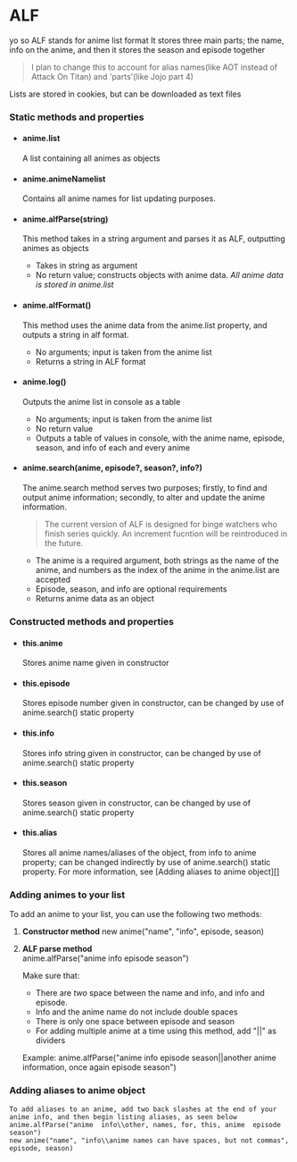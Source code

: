 # ALF

yo so
ALF stands for anime list format
It stores three main parts; the name, info on the anime, and then it stores the season and episode together

> I plan to change this to account for alias names(like AOT instead of Attack On Titan) and 'parts'(like Jojo part 4)

Lists are stored in cookies, but can be downloaded as text files

### Static methods and properties

- #### anime.list
    A list containing all animes as objects

- #### anime.animeNamelist
    Contains all anime names for list updating purposes.

- #### anime.alfParse(string)
    This method takes in a string argument and parses it as ALF, outputting animes as objects
    * Takes in string as argument
    * No return value; constructs objects with anime data. *All anime data is stored in anime.list*


- #### anime.alfFormat()  
    This method uses the anime data from the anime.list property, and outputs a string in alf format.  
    * No arguments; input is taken from the anime list
    * Returns a string in ALF format

- #### anime.log()  
    Outputs the anime list in console as a table  
    * No arguments; input is taken from the anime list
    * No return value
    * Outputs a table of values in console, with the anime name, episode, season, and info of each and every anime

- #### anime.search(anime, episode?, season?, info?)  
    The anime.search method serves two purposes; firstly, to find and output anime information; secondly, to alter and update the anime information.  

    > The current version of ALF is designed for binge watchers who finish series quickly. An increment fucntion will be reintroduced in the future.  
  
    * The anime is a required argument, both strings as the name of the anime, and numbers as the index of the anime in the anime.list are accepted  
    * Episode, season, and info are optional requirements  
    * Returns anime data as an object  



### Constructed methods and properties
- #### this.anime  
    Stores anime name given in constructor
- #### this.episode  
    Stores episode number given in constructor, can be changed by use of anime.search() static property
- #### this.info  
    Stores info string given in constructor, can be changed by use of anime.search() static property
- #### this.season  
    Stores season given in constructor, can be changed by use of anime.search() static property
- #### this.alias  
    Stores all anime names/aliases of the object, from info to anime property; can be changed indirectly by use of anime.search() static property. 
    For more information, see [Adding aliases to anime object][]

### Adding animes to your list  
To add an anime to your list, you can use the following two methods:  
1. **Constructor method**
    new anime("name", "info", episode, season)

2. **ALF parse method**  
    anime.alfParse("anime  info  episode season")

    Make sure that:
    * There are *two* space between the name and info, and info and episode.
    * Info and the anime name do not include double spaces
    * There is only one space between episode and season
    * For adding multiple anime at a time using this method, add "||" as dividers

    Example: anime.alfParse("anime  info  episode season||another anime  information, once again  episode season")

### Adding aliases to anime object  
    
    To add aliases to an anime, add two back slashes at the end of your anime info, and then begin listing aliases, as seen below  
    anime.alfParse("anime  info\\other, names, for, this, anime  episode season")
    new anime("name", "info\\anime names can have spaces, but not commas", episode, season)